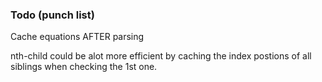 ﻿### Todo (punch list)

Cache equations AFTER parsing

nth-child could be alot more efficient by caching the index postions of all 
siblings when checking the 1st one.